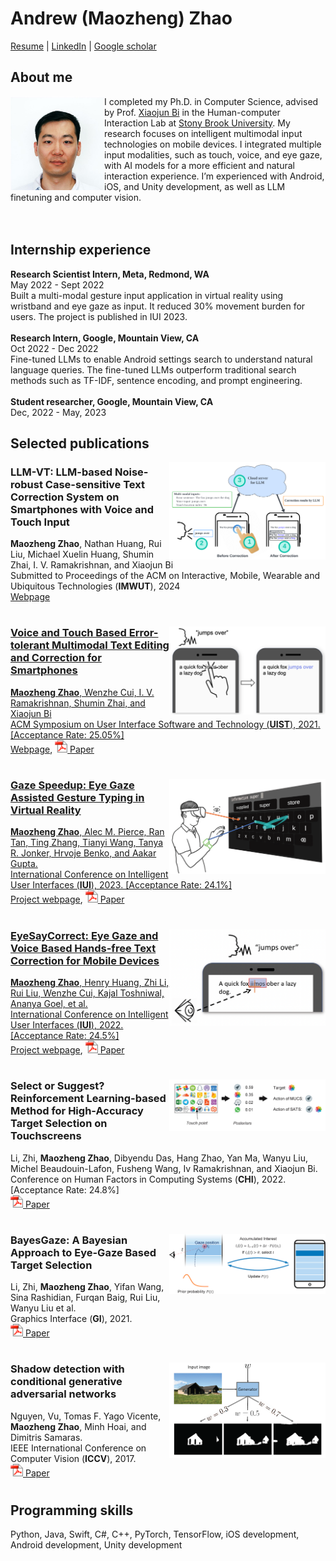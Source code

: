 # Andrew (Maozheng) Zhao
[Resume](Resume_Andrew.pdf) \|
[LinkedIn](https://www.linkedin.com/in/andrew-maozheng-z-51079914a/) \|
[Google scholar](https://scholar.google.com/citations?hl=en&user=3wbgHbIAAAAJ)
<br/>

## About me
<img align="left" src="opt_head.jpg" width="150">  

I completed my Ph.D. in Computer Science, advised by Prof. [Xiaojun Bi](https://www3.cs.stonybrook.edu/~xiaojun/) in the Human-computer Interaction Lab at [Stony Brook University](https://www.stonybrook.edu/). My research focuses on intelligent multimodal input technologies on mobile devices. I integrated multiple input modalities, such as touch, voice, and eye gaze, with AI models for a more efficient and natural interaction experience. I’m experienced with Android, iOS, and Unity development, as well as LLM finetuning and computer vision.
<br/><br/><br/>

## Internship experience

**Research Scientist Intern, Meta, Redmond, WA**<br/>
May 2022 - Sept 2022<br/>
Built a multi-modal gesture input application in virtual reality using wristband and eye gaze as input. It reduced 30% movement burden for users. The project is published in IUI 2023. <br/>
<br/>
**Research Intern, Google, Mountain View, CA**<br/>
Oct 2022 - Dec 2022<br/>
Fine-tuned LLMs to enable Android settings search to understand natural language queries. The fine-tuned LLMs outperform traditional search methods such as TF-IDF, sentence encoding, and prompt engineering.<br/>
<br/>
**Student researcher, Google, Mountain View, CA**<br/>
Dec, 2022 - May, 2023<br/> 


## Selected publications


<img align="right" src="llm_teaser.png" width="250">  

### LLM-VT: LLM-based Noise-robust Case-sensitive Text Correction System on Smartphones with Voice and Touch Input <br/>
**Maozheng Zhao**, Nathan Huang, Rui Liu, Michael Xuelin Huang, Shumin Zhai, I. V. Ramakrishnan, and Xiaojun Bi <br/>
Submitted to Proceedings of the ACM on Interactive, Mobile, Wearable and Ubiquitous Technologies (**IMWUT**), 2024 <br/>
[Webpage](https://maozheng6.github.io/LLM-VT/)
#

<a href="https://maozheng6.github.io/VT/"><img align="right" src="VT_teaser.png" width="250" >  
### Voice and Touch Based Error-tolerant Multimodal Text Editing and Correction for Smartphones
**Maozheng Zhao**, Wenzhe Cui, I. V. Ramakrishnan, Shumin Zhai, and Xiaojun Bi <br/>
ACM Symposium on User Interface Software and Technology (**UIST**), 2021. [Acceptance Rate: 25.05%]  <br/>
[Webpage](https://maozheng6.github.io/VT/), <a href="https://dl.acm.org/doi/pdf/10.1145/3472749.3474742"><img  src="pdf.gif" width="20" >  [Paper](https://dl.acm.org/doi/pdf/10.1145/3472749.3474742) <br/>
#

<a href="https://maozheng6.github.io/GazeSpeedup/"><img align="right" src="gc_teaser.png" width="250" >  
### Gaze Speedup: Eye Gaze Assisted Gesture Typing in Virtual Reality
**Maozheng Zhao**, Alec M. Pierce, Ran Tan, Ting Zhang, Tianyi Wang, Tanya R. Jonker, Hrvoje Benko, and Aakar Gupta. <br/>
International Conference on Intelligent User Interfaces (**IUI**), 2023. [Acceptance Rate: 24.1%]  <br/>
[Project webpage](https://maozheng6.github.io/GazeSpeedup/), <a href="https://dl.acm.org/doi/pdf/10.1145/3581641.3584072"><img  src="pdf.gif" width="20" >  [Paper](https://dl.acm.org/doi/pdf/10.1145/3581641.3584072) <br/>
#

<a href="https://maozheng6.github.io/EyeSayCorrect/"><img align="right" src="ESC_teaser.png" width="250" >  

### EyeSayCorrect: Eye Gaze and Voice Based Hands-free Text Correction for Mobile Devices
**Maozheng Zhao**, Henry Huang, Zhi Li, Rui Liu, Wenzhe Cui, Kajal Toshniwal, Ananya Goel, et al.   <br/>
International Conference on Intelligent User Interfaces (**IUI**), 2022. [Acceptance Rate: 24.5%]   <br/>
[Project webpage](https://maozheng6.github.io/EyeSayCorrect/), <a href="https://dl.acm.org/doi/pdf/10.1145/3490099.3511103"><img  src="pdf.gif" width="20" >  [Paper](https://dl.acm.org/doi/pdf/10.1145/3490099.3511103) <br/>
#

<img align="right" src="sos.png" width="250" >  

### Select or Suggest? Reinforcement Learning-based Method for High-Accuracy Target Selection on Touchscreens
Li, Zhi, **Maozheng Zhao**, Dibyendu Das, Hang Zhao, Yan Ma, Wanyu Liu, Michel Beaudouin-Lafon, Fusheng Wang, Iv Ramakrishnan, and Xiaojun Bi.  <br/>
Conference on Human Factors in Computing Systems (**CHI**), 2022. [Acceptance Rate: 24.8%]  <br/>
<a href="https://maozheng6.github.io/Maozheng/SOS.pdf"><img  src="pdf.gif" width="20" >  [Paper](https://maozheng6.github.io/Maozheng/SOS.pdf) <br/>
#

<img align="right" src="bg.png" width="250" >  

### BayesGaze: A Bayesian Approach to Eye-Gaze Based Target Selection
Li, Zhi, **Maozheng Zhao**, Yifan Wang, Sina Rashidian, Furqan Baig, Rui Liu, Wanyu Liu et al. <br/>
Graphics Interface (**GI**), 2021. <br/>
<a href="https://www.ncbi.nlm.nih.gov/pmc/articles/PMC8853835/"><img  src="pdf.gif" width="20" >  [Paper](https://www.ncbi.nlm.nih.gov/pmc/articles/PMC8853835/) <br/>
#

<img align="right" src="gan.png" width="250" >  

### Shadow detection with conditional generative adversarial networks
Nguyen, Vu, Tomas F. Yago Vicente, **Maozheng Zhao**, Minh Hoai, and Dimitris Samaras. <br/>
IEEE International Conference on Computer Vision (**ICCV**), 2017. <br/>
<a href="https://maozheng6.github.io/Maozheng/scgan.pdf"><img  src="pdf.gif" width="20" >  [Paper](https://maozheng6.github.io/Maozheng/scgan.pdf) <br/> 
#


## Programming skills
Python, Java, Swift, C#, C++, PyTorch, TensorFlow, iOS development, Android development, Unity development


